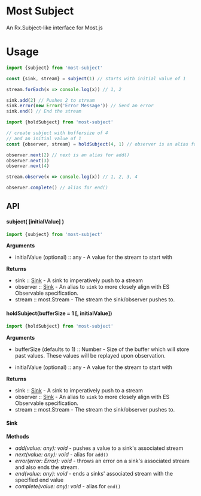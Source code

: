 # Most Subject

An Rx.Subject-like interface for Most.js

# Usage

```js
import {subject} from 'most-subject'

const {sink, stream} = subject(1) // starts with initial value of 1

stream.forEach(x => console.log(x)) // 1, 2

sink.add(2) // Pushes 2 to stream
sink.error(new Error('Error Message')) // Send an error
sink.end() // End the stream
```

```js
import {holdSubject} from 'most-subject'

// create subject with buffersize of 4
// and an initial value of 1
const {observer, stream} = holdSubject(4, 1) // observer is an alias for sink

observer.next(2) // next is an alias for add()
observer.next(3)
observer.next(4)

stream.observe(x => console.log(x)) // 1, 2, 3, 4

observer.complete() // alias for end()
```


## API

#### **subject( [initialValue] )**

```js
import {subject} from 'most-subject'
```

**Arguments**

  - initialValue (optional) :: any - A value for the stream to start with

**Returns**

  - sink :: [Sink](#sink) - A sink to imperatively push to a stream
  - observer :: [Sink](#sink) - An alias to `sink` to more closely align with ES Observable specification.
  - stream :: most.Stream - The stream the sink/observer pushes to.

#### **holdSubject(bufferSize = 1 [, initialValue])**
```js
import {holdSubject} from 'most-subject'
```

**Arguments**

  - bufferSize (defaults to 1) :: Number - Size of the buffer which will store past values. These values will be replayed upon observation.

  - initialValue (optional) :: any - A value for the stream to start with

**Returns**

  - sink :: [Sink](#sink) - A sink to imperatively push to a stream
  - observer :: [Sink](#sink) - An alias to `sink` to more closely align with ES Observable specification.
  - stream :: most.Stream - The stream the sink/observer pushes to.


#### Sink

**Methods**

  - *add(value: any): void* - pushes a value to a sink's associated stream
  - *next(value: any): void* - alias for `add()`
  - *error(error: Error): void* - throws an error on a sink's associated stream and also ends the stream.
  - *end(value: any): void* - ends a sinks' associated stream with the specified end value
  - *complete(value: any): void* - alias for `end()`
